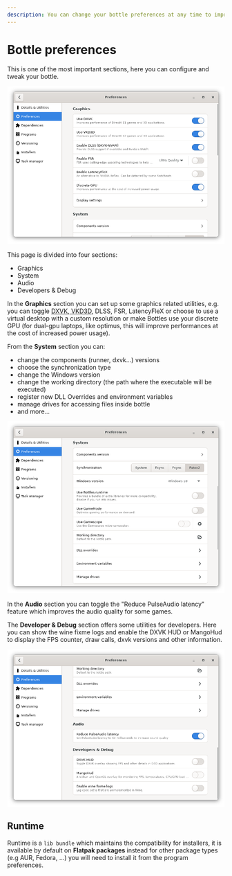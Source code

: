 ```yaml
---
description: You can change your bottle preferences at any time to improve software compatibility.
---
```

# Bottle preferences

This is one of the most important sections, here you can configure and tweak your bottle.

![Bottle - Preferences - Graphocs](../.gitbook/assets/bottles/preferences/Graphics.png)

This page is divided into four sections:

* Graphics
* System
* Audio
* Developers & Debug

In the **Graphics** section you can set up some graphics related utilities, e.g. you can toggle [DXVK, VKD3D](../components/dxvk.md), DLSS, FSR, LatencyFleX or choose to use a virtual desktop with a custom resolution or make Bottles use your discrete GPU (for dual-gpu laptops, like optimus, this will improve performances at the cost of increased power usage).

From the **System** section you can:
* change the components (runner, dxvk...) versions
* choose the synchronization type
* change the Windows version
* change the working directory (the path where the executable will be executed)
* register new DLL Overrides and environment variables
* manage drives for accessing files inside bottle
* and more...

![Bottle - Preferences - System](../.gitbook/assets/bottles/preferences/System.png)

In the **Audio** section you can toggle the "Reduce PulseAudio latency" feature which improves the audio quality for some games.

The **Developer & Debug** section offers some utilities for developers. Here you can show the wine fixme logs and enable the DXVK HUD or MangoHud to display the FPS counter, draw calls, dxvk versions and other information.

![Bottle - Preferences - Audio](../.gitbook/assets/bottles/preferences/Audio.png)

## Runtime 

Runtime is a `lib bundle` which maintains the compatibility for installers, it is available by default on **Flatpak packages** instead for other package types (e.g AUR, Fedora, …) you will need to install it from the program preferences.
